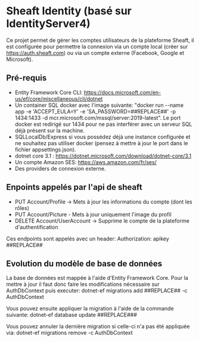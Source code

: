 # Sheaft Identity (basé sur IdentityServer4)

Ce projet permet de gérer les comptes utilisateurs de la plateforme Sheaft, il est configurée pour permettre la connexion via un compte local (créer sur https://auth.sheaft.com) ou via un compte externe (Facebook, Google et Microsoft).

## Pré-requis

- Entity Framework Core CLI: https://docs.microsoft.com/en-us/ef/core/miscellaneous/cli/dotnet 
- Un container SQL docker avec l'image suivante: "docker run --name app -e 'ACCEPT_EULA=Y' -e 'SA_PASSWORD=##REPLACE##' -p 1434:1433 -d mcr.microsoft.com/mssql/server:2019-latest". Le port docker est redirigé sur 1434 pour ne pas interférer avec un serveur SQL déjà présent sur la machine.
- SQLLocalDb/Express si vous possédez déjà une instance configurée et ne souhaitez pas utiliser docker (pensez à mettre à jour le port dans le fichier appsettings.json).
- dotnet core 3.1 : https://dotnet.microsoft.com/download/dotnet-core/3.1
- Un compte Amazon SES: https://aws.amazon.com/fr/ses/
- Des providers de connexion externe.

## Enpoints appelés par l'api de sheaft

- PUT Account/Profile -> Mets à jour les informations du compte (dont les rôles)
- PUT Account/Picture - Mets à jour uniquement l'image du profil
- DELETE Account/UserAccount -> Supprime le compte de la plateforme d'authentification

Ces endpoints sont appelés avec un header: Authorization: apikey ##REPLACE##

## Evolution du modèle de base de données

La base de données est mappée à l'aide d'Entity Framework Core. Pour la mettre à jour il faut donc faire les modifications nécessaire sur AuthDbContext puis executer:  dotnet-ef migrations add ##REPLACE## -c AuthDbContext

Vous pouvez ensuite appliquer la migration à l'aide de la commande suivante: dotnet-ef database update ##REPLACE###

Vous pouvez annuler la dernière migration si celle-ci n'a pas été appliquée via:  dotnet-ef migrations remove -c AuthDbContext
